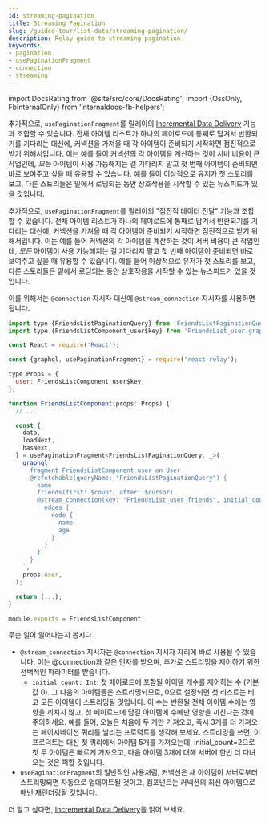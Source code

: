 ```yaml
---
id: streaming-pagination
title: Streaming Pagination
slug: /guided-tour/list-data/streaming-pagination/
description: Relay guide to streaming pagination
keywords:
- pagination
- usePaginationFragment
- connection
- streaming
---
```


import DocsRating from '@site/src/core/DocsRating';
import {OssOnly, FbInternalOnly} from 'internaldocs-fb-helpers';

<FbInternalOnly>

추가적으로, `usePaginationFragment`를 릴레이의 [Incremental Data Delivery](../../../guides/incremental-data-delivery/) 기능과 조합할 수 있습니다. 전체 아이템 리스트가 하나의 페이로드에 통째로 담겨서 반환되기를 기다리는 대신에, 커넥션을 가져올 때 각 아이템이 준비되기 시작하면 점진적으로 받기 위해서입니다. 이는 예를 들어 커넥션의 각 아이템을 계산하는 것이 서버 비용이 큰 작업인데, *모든* 아이템이 사용 가능해지는 걸 기다리지 말고 첫 번째 아이템이 준비되면 바로 보여주고 싶을 때 유용할 수 있습니다. 예를 들어 이상적으로 유저가 첫 스토리를 보고, 다른 스토리들은 밑에서 로딩되는 동안 상호작용을 시작할 수 있는 뉴스피드가 있을 것입니다.

</FbInternalOnly>

<OssOnly>

추가적으로, `usePaginationFragment`를 릴레이의 "점진적 데이터 전달" 기능과 조합할 수 있습니다. 전체 아이템 리스트가 하나의 페이로드에 통째로 담겨서 반환되기를 기다리는 대신에, 커넥션을 가져올 때 각 아이템이 준비되기 시작하면 점진적으로 받기 위해서입니다. 이는 예를 들어 커넥션의 각 아이템을 계산하는 것이 서버 비용이 큰 작업인데, *모든* 아이템이 사용 가능해지는 걸 기다리지 말고 첫 번째 아이템이 준비되면 바로 보여주고 싶을 때 유용할 수 있습니다. 예를 들어 이상적으로 유저가 첫 스토리를 보고, 다른 스토리들은 밑에서 로딩되는 동안 상호작용을 시작할 수 있는 뉴스피드가 있을 것입니다.

</OssOnly>

이를 위해서는 `@connection` 지시자 대신에 `@stream_connection` 지시자를 사용하면 됩니다.

```js
import type {FriendsListPaginationQuery} from 'FriendsListPaginationQuery.graphql';
import type {FriendsListComponent_user$key} from 'FriendsList_user.graphql';

const React = require('React');

const {graphql, usePaginationFragment} = require('react-relay');

type Props = {
  user: FriendsListComponent_user$key,
};

function FriendsListComponent(props: Props) {
  // ...

  const {
    data,
    loadNext,
    hasNext,
  } = usePaginationFragment<FriendsListPaginationQuery, _>(
    graphql`
      fragment FriendsListComponent_user on User
      @refetchable(queryName: "FriendsListPaginationQuery") {
        name
        friends(first: $count, after: $cursor)
        @stream_connection(key: "FriendsList_user_friends", initial_count: 2,) {
          edges {
            node {
              name
              age
            }
          }
        }
      }
    `,
    props.user,
  );

  return (...);
}

module.exports = FriendsListComponent;
```

무슨 일이 일어나는지 봅시다.

* `@stream_connection` 지시자는 `@connection` 지시자 자리에 바로 사용될 수 있습니다. 이는 @connection과 같은 인자를 받으며, 추가로 스트리밍을 제어하기 위한 선택적인 파라미터를 받습니다.
    * `initial_count: Int`: 첫 페이로드에 포함될 아이템 개수를 제어하는 수 (기본값 0). 그 다음의 아이템들은 스트리밍되므로, 0으로 설정되면 첫 리스트는 비고 모든 아이템이 스트리밍될 것입니다. 이 수는 반환될 전체 아이템 수에는 영향을 끼치지 않고, 첫 페이로드에 담길 아이템에 수에만 영향을 끼친다는 것에 주의하세요. 예를 들어, 오늘은 처음에 두 개만 가져오고, 즉시 3개를 더 가져오는 페이지네이션 쿼리를 날리는 프로덕트를 생각해 보세요. 스트리밍을 쓰면, 이 프로덕트는 대신 첫 쿼리에서 아이템 5개를 가져오는데, initial_count=2으로 첫 두 아이템은 빠르게 가져오고, 다음 아이템 3개에 대해 서버에 한번 더 다녀오는 것은 피할 것입니다.
* `usePaginationFragment`의 일반적인 사용처럼, 커넥션은 새 아이템이 서버로부터 스트리밍되면 자동으로 업데이트될 것이고, 컴포넌트는 커넥션의 최신 아이템으로 매번 재렌더링될 것입니다.


<FbInternalOnly>

더 알고 싶다면, [Incremental Data Delivery](../../../guides/incremental-data-delivery/#stream_connection)을 읽어 보세요.

</FbInternalOnly>


<DocsRating />

